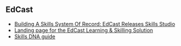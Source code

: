 ## EdCast
* [Building A Skills System Of Record: EdCast Releases Skills Studio](https://joshbersin.com/2021/06/building-a-skills-system-of-record-edcast-releases-skills-studio/)
* [Landing page for the EdCast Learning & Skilling Solution](https://www.edcast.com/corp/edcast-txp/)
* [Skills DNA guide](https://www.edcast.com/corp/wp-content/uploads/2021/11/SkillsDNA-Guide.pdf)

